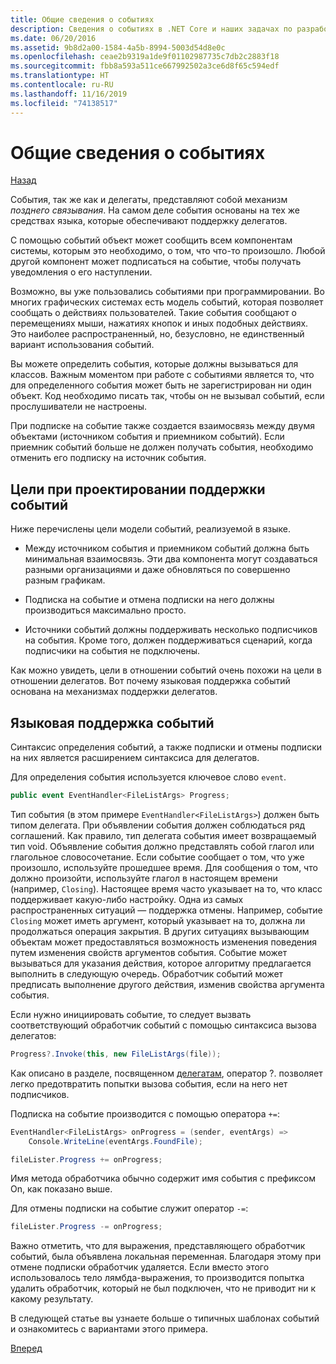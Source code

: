 ```yaml
---
title: Общие сведения о событиях
description: Сведения о событиях в .NET Core и наших задачах по разработке языка для них.
ms.date: 06/20/2016
ms.assetid: 9b8d2a00-1584-4a5b-8994-5003d54d8e0c
ms.openlocfilehash: ceae2b9319a1de9f01102987735c7db2c2883f18
ms.sourcegitcommit: fbb8a593a511ce667992502a3ce6d8f65c594edf
ms.translationtype: HT
ms.contentlocale: ru-RU
ms.lasthandoff: 11/16/2019
ms.locfileid: "74138517"
---
```

# <a name="introduction-to-events"></a>Общие сведения о событиях

[Назад](delegates-patterns.md)

События, так же как и делегаты, представляют собой механизм *позднего связывания*. На самом деле события основаны на тех же средствах языка, которые обеспечивают поддержку делегатов.

С помощью событий объект может сообщить всем компонентам системы, которым это необходимо, о том, что что-то произошло. Любой другой компонент может подписаться на событие, чтобы получать уведомления о его наступлении.

Возможно, вы уже пользовались событиями при программировании. Во многих графических системах есть модель событий, которая позволяет сообщать о действиях пользователей. Такие события сообщают о перемещениях мыши, нажатиях кнопок и иных подобных действиях. Это наиболее распространенный, но, безусловно, не единственный вариант использования событий.

Вы можете определить события, которые должны вызываться для классов. Важным моментом при работе с событиями является то, что для определенного события может быть не зарегистрирован ни один объект. Код необходимо писать так, чтобы он не вызывал событий, если прослушиватели не настроены.

При подписке на событие также создается взаимосвязь между двумя объектами (источником события и приемником событий). Если приемник событий больше не должен получать события, необходимо отменить его подписку на источник события.

## <a name="design-goals-for-event-support"></a>Цели при проектировании поддержки событий

Ниже перечислены цели модели событий, реализуемой в языке.

- Между источником события и приемником событий должна быть минимальная взаимосвязь. Эти два компонента могут создаваться разными организациями и даже обновляться по совершенно разным графикам.

- Подписка на событие и отмена подписки на него должны производиться максимально просто.

- Источники событий должны поддерживать несколько подписчиков на события. Кроме того, должен поддерживаться сценарий, когда подписчики на события не подключены.

Как можно увидеть, цели в отношении событий очень похожи на цели в отношении делегатов.
Вот почему языковая поддержка событий основана на механизмах поддержки делегатов.

## <a name="language-support-for-events"></a>Языковая поддержка событий

Синтаксис определения событий, а также подписки и отмены подписки на них является расширением синтаксиса для делегатов.

Для определения события используется ключевое слово `event`.

```csharp
public event EventHandler<FileListArgs> Progress;
```

Тип события (в этом примере `EventHandler<FileListArgs>`) должен быть типом делегата. При объявлении события должен соблюдаться ряд соглашений. Как правило, тип делегата события имеет возвращаемый тип void.
Объявление события должно представлять собой глагол или глагольное словосочетание.
Если событие сообщает о том, что уже произошло, используйте прошедшее время. Для сообщения о том, что должно произойти, используйте глагол в настоящем времени (например, `Closing`). Настоящее время часто указывает на то, что класс поддерживает какую-либо настройку. Одна из самых распространенных ситуаций — поддержка отмены. Например, событие `Closing` может иметь аргумент, который указывает на то, должна ли продолжаться операция закрытия.  В других ситуациях вызывающим объектам может предоставляться возможность изменения поведения путем изменения свойств аргументов события. Событие может вызываться для указания действия, которое алгоритму предлагается выполнить в следующую очередь. Обработчик событий может предписать выполнение другого действия, изменив свойства аргумента события.

Если нужно инициировать событие, то следует вызвать соответствующий обработчик событий с помощью синтаксиса вызова делегатов:

```csharp
Progress?.Invoke(this, new FileListArgs(file));
```

Как описано в разделе, посвященном [делегатам](delegates-patterns.md), оператор ?.
позволяет легко предотвратить попытки вызова события, если на него нет подписчиков.
 
Подписка на событие производится с помощью оператора `+=`:

```csharp
EventHandler<FileListArgs> onProgress = (sender, eventArgs) => 
    Console.WriteLine(eventArgs.FoundFile);

fileLister.Progress += onProgress;
```

Имя метода обработчика обычно содержит имя события с префиксом On, как показано выше.

Для отмены подписки на событие служит оператор `-=`:

```csharp
fileLister.Progress -= onProgress;
```

Важно отметить, что для выражения, представляющего обработчик событий, была объявлена локальная переменная. Благодаря этому при отмене подписки обработчик удаляется.
Если вместо этого использовалось тело лямбда-выражения, то производится попытка удалить обработчик, который не был подключен, что не приводит ни к какому результату.

В следующей статье вы узнаете больше о типичных шаблонах событий и ознакомитесь с вариантами этого примера.

[Вперед](event-pattern.md)
